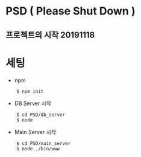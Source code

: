 # PSD ( Please Shut Down ) 

## 프로젝트의 시작 20191118


# 세팅

- npm 

```
	$ npm init
```

- DB Server 시작

```
	$ cd PSD/db_server
	$ node 
```

- Main Server 시작

```
	$ cd PSD/main_server
	$ node ./bin/www
```



